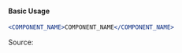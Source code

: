 #### Basic Usage

```jsx
<COMPONENT_NAME>COMPONENT_NAME</COMPONENT_NAME>
```

Source:

```js { "file": "./COMPONENT_NAME.js" }
```
